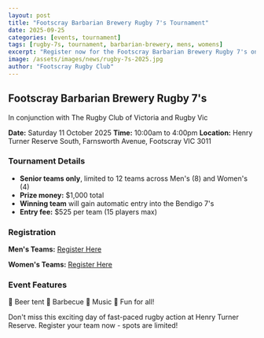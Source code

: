 ```yaml
---
layout: post
title: "Footscray Barbarian Brewery Rugby 7's Tournament"
date: 2025-09-25
categories: [events, tournament]
tags: [rugby-7s, tournament, barbarian-brewery, mens, womens]
excerpt: "Register now for the Footscray Barbarian Brewery Rugby 7's on Saturday 11 October at Henry Turner Reserve. Prize money and automatic entry to Bendigo 7's for winners!"
image: /assets/images/news/rugby-7s-2025.jpg
author: "Footscray Rugby Club"
---
```


## Footscray Barbarian Brewery Rugby 7's

In conjunction with The Rugby Club of Victoria and Rugby Vic

**Date:** Saturday 11 October 2025
**Time:** 10:00am to 4:00pm
**Location:** Henry Turner Reserve South, Farnsworth Avenue, Footscray VIC 3011

### Tournament Details

- **Senior teams only**, limited to 12 teams across Men's (8) and Women's (4)
- **Prize money:** $1,000 total
- **Winning team** will gain automatic entry into the Bendigo 7's
- **Entry fee:** $525 per team (15 players max)

### Registration

**Men's Teams:** [Register Here](https://myaccount.rugbyxplorer.com.au/competition-search?name=Footscray%20Barbarian%20Brewery%20Rugby%207s%20-%20Men)

**Women's Teams:** [Register Here](https://myaccount.rugbyxplorer.com.au/competition-search?name=Footscray%20Barbarian%20Brewery%20Rugby%207s%20-%20Women)

### Event Features

🍺 Beer tent
🍔 Barbecue
🎵 Music
🎉 Fun for all!

Don't miss this exciting day of fast-paced rugby action at Henry Turner Reserve. Register your team now - spots are limited!
